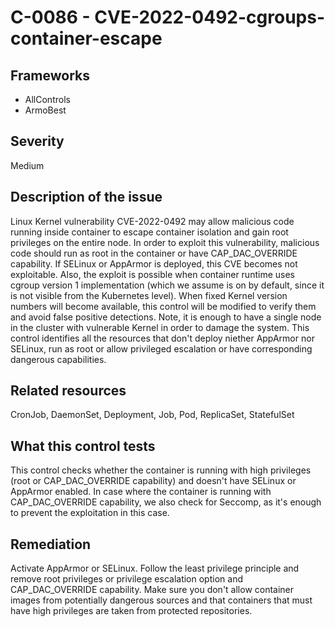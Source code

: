 # C-0086 - CVE-2022-0492-cgroups-container-escape

## Frameworks
* AllControls
* ArmoBest
 
## Severity
Medium

## Description of the issue
Linux Kernel vulnerability CVE-2022-0492 may allow malicious code running inside container to escape container isolation and gain root privileges on the entire node. In order to exploit this vulnerability, malicious code should run as root in the container or have CAP_DAC_OVERRIDE capability. If SELinux or AppArmor is deployed, this CVE becomes not exploitable. Also, the exploit is possible when container runtime uses cgroup version 1 implementation (which we assume is on by default, since it is not visible from the Kubernetes level). When fixed Kernel version numbers will become available, this control will be modified to verify them and avoid false positive detections. Note, it is enough to have a single node in the cluster with vulnerable Kernel in order to damage the system. This control identifies all the resources that don't deploy niether AppArmor nor SELinux, run as root or allow privileged escalation or have corresponding dangerous capabilities.
 
## Related resources
CronJob, DaemonSet, Deployment, Job, Pod, ReplicaSet, StatefulSet
 
## What this control tests 
This control checks whether the container is running with high privileges (root or CAP_DAC_OVERRIDE capability) and doesn't have SELinux or AppArmor enabled. In case where the container is running with CAP_DAC_OVERRIDE capability, we also check for Seccomp, as it's enough to prevent the exploitation in this case.
 
## Remediation
Activate AppArmor or SELinux. Follow the least privilege principle and remove root privileges or privilege escalation option and CAP_DAC_OVERRIDE capability. Make sure you don't allow container images from potentially dangerous sources and that containers that must have high privileges are taken from protected repositories.
 
